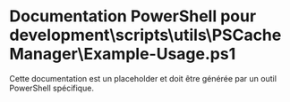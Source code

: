 # Documentation PowerShell pour development\scripts\utils\PSCacheManager\Example-Usage.ps1

Cette documentation est un placeholder et doit être générée par un outil PowerShell spécifique.
